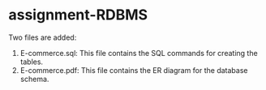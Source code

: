 # assignment-RDBMS

Two files are added:
1) E-commerce.sql: This file contains the SQL commands for creating the tables.
2) E-commerce.pdf: This file contains the ER diagram for the database schema.
